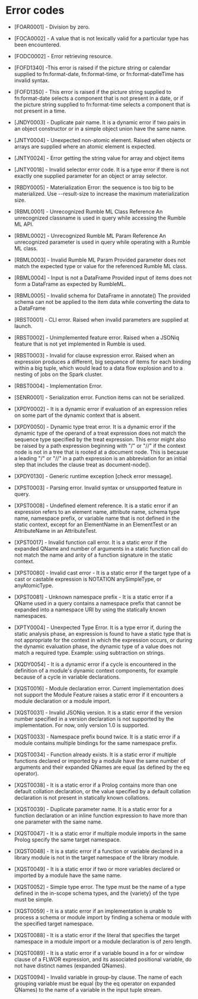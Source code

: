 # Error codes

- [FOAR0001] - Division by zero.

- [FOCA0002] - A value that is not lexically valid for a particular type has been encountered.

- [FODC0002] - Error retrieving resource.

- [FOFD1340] -This error is raised if the picture string or calendar supplied to fn:format-date, fn:format-time, or fn:format-dateTime has invalid syntax.

- [FOFD1350] - This error is raised if the picture string supplied to fn:format-date selects a component that is not present in a date, or if the picture string supplied to fn:format-time selects a component that is not present in a time.

- [JNDY0003] - Duplicate pair name. It is a dynamic error if two pairs in an object
 constructor or in a simple object union have the same name.

- [JNTY0004] - Unexpected non-atomic element. Raised when objects
or arrays are supplied where an atomic element is expected.

- [JNTY0024] - Error getting the string value for array and object items

- [JNTY0018] - Invalid selector error code.
It is a type error if there is not exactly one supplied parameter
for an object or array selector.

- [RBDY0005] - Materialization Error: the sequence is too big to be materialized. Use --result-size to increase the maximum  materialization size.

- [RBML0001] - Unrecognized Rumble ML Class Reference
An unrecognized classname is used in query while accessing the Rumble ML API.

- [RBML0002] - Unrecognized Rumble ML Param Reference
An unrecognized parameter is used in query while operating with a Rumble ML class.

- [RBML0003] - Invalid Rumble ML Param
Provided parameter does not match the expected type or value for the referenced Rumble ML class.

- [RBML0004] - Input is not a DataFrame
Provided input of items does not form a DataFrame as expected by RumbleML.

- [RBML0005] - Invalid schema for DataFrame in annotate()
The provided schema can not be applied to the item data while converting the data to a DataFrame

- [RBST0001] - CLI error. Raised when invalid parameters are supplied at launch.

- [RBST0002] - Unimplemented feature error.
Raised when a JSONiq feature that is not yet implemented in Rumble is used.

- [RBST0003] - Invalid for clause expression error.
Raised when an expression produces a different,
big sequence of items for each binding within a big tuple,
which would lead to a data flow explosion and to a nesting of jobs on the Spark cluster.

- [RBST0004] - Implementation Error.

- [SENR0001] - Serialization error. Function items can not be serialized.

- [XPDY0002] - It is a dynamic error if evaluation of an expression relies on some part of the dynamic context that is absent.

- [XPDY0050] - Dynamic type treat error. It is a dynamic error
if the dynamic type of the operand of a treat expression does not match
the sequence type specified by the treat expression. This error might
also be raised by a path expression beginning with "/" or "//"
if the context node is not in a tree that is rooted at a document node.
This is because a leading "/" or "//" in a path expression is an abbreviation
for an initial step that includes the clause treat as document-node().

- [XPDY0130] - Generic runtime exception [check error message].

- [XPST0003] - Parsing error.
Invalid syntax or unsupported feature in query.

- [XPST0008] - Undefined element reference. It is a static error
if an expression refers to an element name, attribute name, schema type name,
namespace prefix, or variable name that is not defined in the static context,
except for an ElementName in an ElementTest or an AttributeName in an AttributeTest.

- [XPST0017] - Invalid function call error.
It is a static error if the expanded QName and number
of arguments in a static function call do not match
the name and arity of a function signature in the static context.

- [XPST0080] - Invalid cast error - It is a static error
if the target type of a cast or castable expression is NOTATION anySimpleType, or anyAtomicType.

- [XPST0081] - Unknown namespace prefix - It is a static error
if a QName used in a query contains a namespace prefix that cannot be expanded
into a namespace URI by using the statically known namespaces.

- [XPTY0004] - Unexpected Type Error. 
It is a type error if, during the static analysis phase, 
an expression is found to have a static type that is not
appropriate for the context in which the expression occurs, 
or during the dynamic evaluation phase, the dynamic type of 
a value does not match a required type. 
Example: using subtraction on strings.

- [XQDY0054] - It is a dynamic error if a cycle is encountered
in the definition of a module's dynamic context components,
for example because of a cycle in variable declarations.

- [XQST0016] - Module declaration error. 
Current implementation does not support the Module Feature 
raises a static error if it encounters a module declaration 
or a module import.

- [XQST0031] - Invalid JSONiq version. It is a static error 
if the version number specified in a version declaration 
is not supported by the implementation. For now, only version 1.0 is supported.

- [XQST0033] - Namespace prefix bound twice. It is a static error if
a module contains multiple bindings for the same namespace prefix.

- [XQST0034] - Function already exists. It is a static error
if multiple functions declared or imported by a module have
the same number of arguments and their expanded QNames are equal
(as defined by the eq operator).

- [XQST0038] - It is a static error if a Prolog contains more than one default
collation declaration, or the value specified by a default collation
declaration is not present in statically known collations.

- [XQST0039] - Duplicate parameter name. It is a static error
for a function declaration or an inline function expression
to have more than one parameter with the same name.

- [XQST0047] - It is a static error if multiple module imports
in the same Prolog specify the same target namespace.

- [XQST0048] - It is a static error if a function or variable declared
in a library module is not in the target namespace of the library module.

- [XQST0049] - It is a static error if two or more variables
declared or imported by a module have the same name.

- [XQST0052] - Simple type error. The type must be
the name of a type defined in the in-scope schema types,
and the {variety} of the type must be simple.

- [XQST0059] - It is a static error if an implementation is unable
to process a schema or module import by finding a schema or module with
the specified target namespace.

- [XQST0088] - It is a static error if the literal that specifies
the target namespace in a module import or a module declaration is of
zero length.

- [XQST0089] - It is a static error if a variable bound in a for or
window clause of a FLWOR expression, and its associated positional
variable, do not have distinct names (expanded QNames).

- [XQST0094] - Invalid variable in group-by clause. 
The name of each grouping variable must be equal 
(by the eq operator on expanded QNames) to the name of a 
variable in the input tuple stream.
